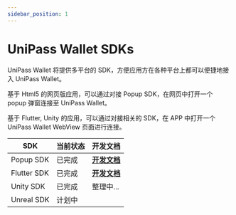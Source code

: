 ```yaml
---
sidebar_position: 1
---
```


# UniPass Wallet SDKs

UniPass Wallet 将提供多平台的 SDK，方便应用方在各种平台上都可以便捷地接入 UniPass Wallet。

基于 Html5 的网页版应用，可以通过对接 Popup SDK，在网页中打开一个 popup 弹窗连接至 UniPass Wallet。

基于 Flutter, Unity 的应用，可以通过对接相关的 SDK，在 APP 中打开一个 UniPass Wallet WebView 页面进行连接。


| SDK | 当前状态 | 开发文档 |
| --- | --- | --- | 
| Popup SDK | 已完成 | [**开发文档**](./popup-sdk/01-quick-start.md) |
| Flutter SDK | 已完成 | [**开发文档**](./flutter-sdk/01-quick-start.md) |
| Unity SDK | 已完成 | 整理中... |
| Unreal SDK| 计划中 | |